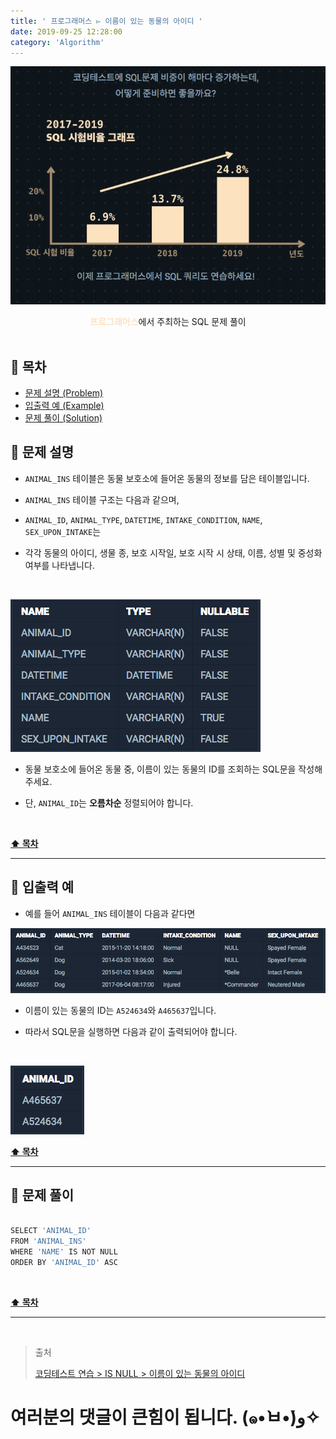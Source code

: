 ```yaml
---
title: ' 프로그래머스 ▻ 이름이 있는 동물의 아이디 '
date: 2019-09-25 12:28:00
category: 'Algorithm'
---
```


![](../../images/sql/logo.png)

<center><strong style="color:#FDE2BF">프로그래머스</strong>에서 주최하는 SQL 문제 풀이</center>

<br />

## **💎 목차**

- [문제 설명 (Problem)](#-문제-설명)
- [입출력 예 (Example)](#-입출력-예)
- [문제 풀이 (Solution)](#-문제-풀이)

## **📕 문제 설명**

- `ANIMAL_INS` 테이블은 동물 보호소에 들어온 동물의 정보를 담은 테이블입니다.

- `ANIMAL_INS` 테이블 구조는 다음과 같으며,

- `ANIMAL_ID`, `ANIMAL_TYPE`, `DATETIME`, `INTAKE_CONDITION`, `NAME`, `SEX_UPON_INTAKE`는

- 각각 동물의 아이디, 생물 종, 보호 시작일, 보호 시작 시 상태, 이름, 성별 및 중성화 여부를 나타냅니다.

<br />

![](../../images/sql/table.1.png)
<br />

- 동물 보호소에 들어온 동물 중, 이름이 있는 동물의 ID를 조회하는 SQL문을 작성해주세요.

- 단, `ANIMAL_ID`는 **오름차순** 정렬되어야 합니다.

<br />

**[⬆ 목차](#-목차)**

---

## **📙 입출력 예**

- 예를 들어 `ANIMAL_INS` 테이블이 다음과 같다면

![](../../images/sql/isnull/2-1.example.png)
<br />

- 이름이 있는 동물의 ID는 `A524634`와 `A465637`입니다.

- 따라서 SQL문을 실행하면 다음과 같이 출력되어야 합니다.

<br />

![](../../images/sql/isnull/2-2.example.png)
<br />

**[⬆ 목차](#-목차)**

---

## **📘 문제 풀이**

```js

SELECT 'ANIMAL_ID'
FROM 'ANIMAL_INS'
WHERE 'NAME' IS NOT NULL
ORDER BY 'ANIMAL_ID' ASC

```

<br />

**[⬆ 목차](#-목차)**

---

<br />

> 출처
>
> <a href="https://programmers.co.kr/learn/courses/30/lessons/59407" target="_blank">코딩테스트 연습 > IS NULL > 이름이 있는 동물의 아이디</a>

# 여러분의 댓글이 큰힘이 됩니다. (๑•̀ㅂ•́)و✧
